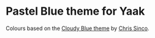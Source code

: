 # Pastel Blue theme for Yaak

Colours based on the [Cloudy Blue theme](https://plugins.jetbrains.com/plugin/26889-cloudy-blue-theme) by [Chris Sinco](https://plugins.jetbrains.com/vendor/baba51e3-e364-4566-b0af-75bb8815cfe3).
